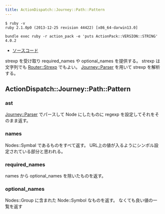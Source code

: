 ```yaml
---
title: ActionDispatch::Journey::Path::Pattern
---
```


```
$ ruby -v
ruby 2.1.0p0 (2013-12-25 revision 44422) [x86_64-darwin13.0]
```

```
bundle exec ruby -r action_pack -e 'puts ActionPack::VERSION::STRING'
4.0.2
```

* [ソースコード](https://github.com/rails/rails/blob/v4.0.2/actionpack/lib/action_dispatch/journey/path/pattern.rb)

strexp を受け取り required_names や optional_names を提供する。
strexp は文字列でも [Router::Strexp](action_dispatch/journey/router/strexp) でもよい。
[Journey::Parser](action_dispatch/journey/parser) を用いて strexp を解析する。

ActionDispatch::Journey::Path::Pattern
--------------------------------------------------------------------------------

### ast

[Journey::Parser](action_dispatch/journey/parser) でパースして Node にしたものに regexp を設定してそれをそのまま返す。


### names

Nodes::Symbal であるものをすべて返す。
URL上の値が入るようにシンボル設定されている部分と思われる。

### required_names

names から optional_names を除いたものを返す。

### optional_names

Nodes::Group に含まれた Node::Symbol なものを返す。
なくても良い値の一覧を返す
